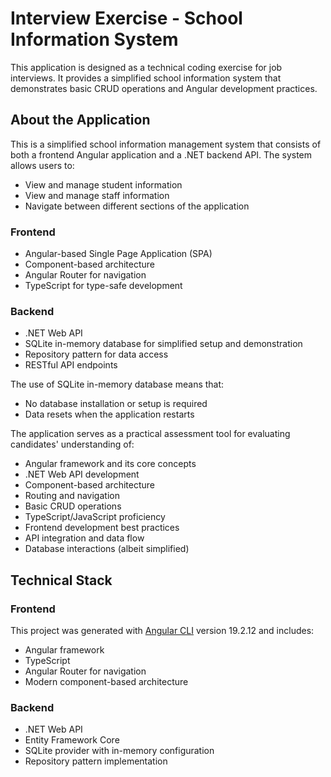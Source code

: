 # Interview Exercise - School Information System

This application is designed as a technical coding exercise for job interviews. It provides a simplified school information system that demonstrates basic CRUD operations and Angular development practices.

## About the Application

This is a simplified school information management system that consists of both a frontend Angular application and a .NET backend API. The system allows users to:
- View and manage student information
- View and manage staff information
- Navigate between different sections of the application

### Frontend
- Angular-based Single Page Application (SPA)
- Component-based architecture
- Angular Router for navigation
- TypeScript for type-safe development

### Backend
- .NET Web API
- SQLite in-memory database for simplified setup and demonstration
- Repository pattern for data access
- RESTful API endpoints

The use of SQLite in-memory database means that:
- No database installation or setup is required
- Data resets when the application restarts

The application serves as a practical assessment tool for evaluating candidates' understanding of:
- Angular framework and its core concepts
- .NET Web API development
- Component-based architecture
- Routing and navigation
- Basic CRUD operations
- TypeScript/JavaScript proficiency
- Frontend development best practices
- API integration and data flow
- Database interactions (albeit simplified)

## Technical Stack

### Frontend
This project was generated with [Angular CLI](https://github.com/angular/angular-cli) version 19.2.12 and includes:
- Angular framework
- TypeScript
- Angular Router for navigation
- Modern component-based architecture

### Backend
- .NET Web API
- Entity Framework Core
- SQLite provider with in-memory configuration
- Repository pattern implementation